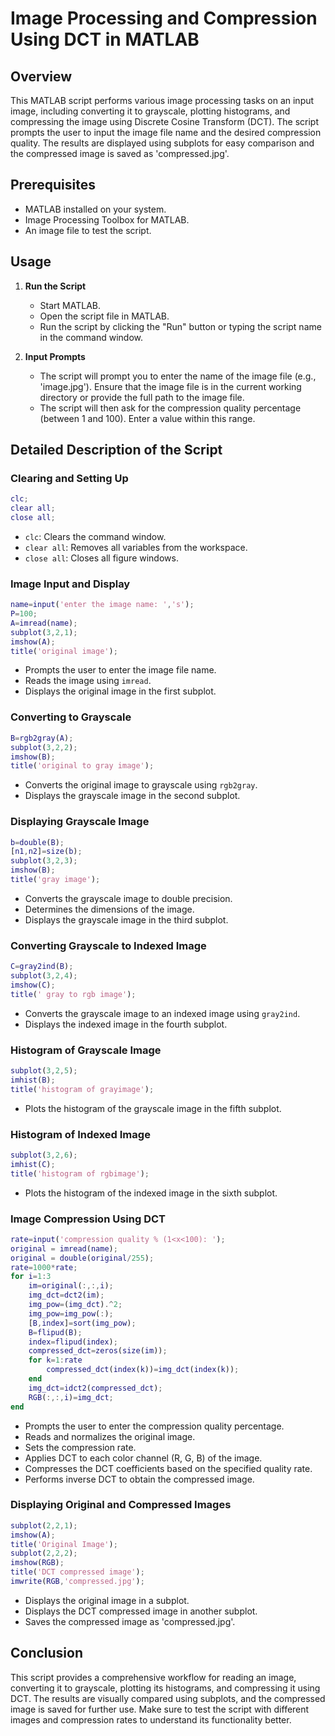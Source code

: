 # Image Processing and Compression Using DCT in MATLAB

## Overview
This MATLAB script performs various image processing tasks on an input image, including converting it to grayscale, plotting histograms, and compressing the image using Discrete Cosine Transform (DCT). The script prompts the user to input the image file name and the desired compression quality. The results are displayed using subplots for easy comparison and the compressed image is saved as 'compressed.jpg'.

## Prerequisites
- MATLAB installed on your system.
- Image Processing Toolbox for MATLAB.
- An image file to test the script.

## Usage

1. **Run the Script**
   - Start MATLAB.
   - Open the script file in MATLAB.
   - Run the script by clicking the "Run" button or typing the script name in the command window.

2. **Input Prompts**
   - The script will prompt you to enter the name of the image file (e.g., 'image.jpg'). Ensure that the image file is in the current working directory or provide the full path to the image file.
   - The script will then ask for the compression quality percentage (between 1 and 100). Enter a value within this range.

## Detailed Description of the Script

### Clearing and Setting Up
```matlab
clc;
clear all;
close all;
```
- `clc`: Clears the command window.
- `clear all`: Removes all variables from the workspace.
- `close all`: Closes all figure windows.

### Image Input and Display
```matlab
name=input('enter the image name: ','s');
P=100;
A=imread(name);
subplot(3,2,1);
imshow(A);
title('original image');
```
- Prompts the user to enter the image file name.
- Reads the image using `imread`.
- Displays the original image in the first subplot.

### Converting to Grayscale
```matlab
B=rgb2gray(A);
subplot(3,2,2);
imshow(B);
title('original to gray image');
```
- Converts the original image to grayscale using `rgb2gray`.
- Displays the grayscale image in the second subplot.

### Displaying Grayscale Image
```matlab
b=double(B);
[n1,n2]=size(b);
subplot(3,2,3);
imshow(B);
title('gray image');
```
- Converts the grayscale image to double precision.
- Determines the dimensions of the image.
- Displays the grayscale image in the third subplot.

### Converting Grayscale to Indexed Image
```matlab
C=gray2ind(B);
subplot(3,2,4);
imshow(C);
title(' gray to rgb image');
```
- Converts the grayscale image to an indexed image using `gray2ind`.
- Displays the indexed image in the fourth subplot.

### Histogram of Grayscale Image
```matlab
subplot(3,2,5);
imhist(B);
title('histogram of grayimage');
```
- Plots the histogram of the grayscale image in the fifth subplot.

### Histogram of Indexed Image
```matlab
subplot(3,2,6);
imhist(C);
title('histogram of rgbimage');
```
- Plots the histogram of the indexed image in the sixth subplot.

### Image Compression Using DCT
```matlab
rate=input('compression quality % (1<x<100): ');
original = imread(name);
original = double(original/255);
rate=1000*rate;
for i=1:3
    im=original(:,:,i);
    img_dct=dct2(im);
    img_pow=(img_dct).^2;
    img_pow=img_pow(:);
    [B,index]=sort(img_pow);
    B=flipud(B);
    index=flipud(index);
    compressed_dct=zeros(size(im));
    for k=1:rate
        compressed_dct(index(k))=img_dct(index(k));
    end
    img_dct=idct2(compressed_dct);
    RGB(:,:,i)=img_dct;
end
```
- Prompts the user to enter the compression quality percentage.
- Reads and normalizes the original image.
- Sets the compression rate.
- Applies DCT to each color channel (R, G, B) of the image.
- Compresses the DCT coefficients based on the specified quality rate.
- Performs inverse DCT to obtain the compressed image.

### Displaying Original and Compressed Images
```matlab
subplot(2,2,1);
imshow(A);
title('Original Image');
subplot(2,2,2);
imshow(RGB);
title('DCT compressed image');
imwrite(RGB,'compressed.jpg');
```
- Displays the original image in a subplot.
- Displays the DCT compressed image in another subplot.
- Saves the compressed image as 'compressed.jpg'.

## Conclusion
This script provides a comprehensive workflow for reading an image, converting it to grayscale, plotting its histograms, and compressing it using DCT. The results are visually compared using subplots, and the compressed image is saved for further use. Make sure to test the script with different images and compression rates to understand its functionality better.
